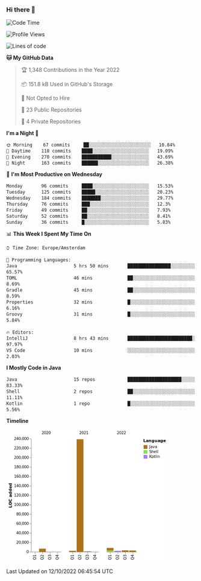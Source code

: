 ### Hi there 👋


<!--START_SECTION:waka-->
![Code Time](http://img.shields.io/badge/Code%20Time-2%2C516%20hrs%2045%20mins-blue)

![Profile Views](http://img.shields.io/badge/Profile%20Views-6-blue)

![Lines of code](https://img.shields.io/badge/From%20Hello%20World%20I%27ve%20Written-265%20Thousand%20lines%20of%20code-blue)

**🐱 My GitHub Data** 

> 🏆 1,348 Contributions in the Year 2022
 > 
> 📦 151.8 kB Used in GitHub's Storage 
 > 
> 🚫 Not Opted to Hire
 > 
> 📜 23 Public Repositories 
 > 
> 🔑 4 Private Repositories  
 > 
**I'm a Night 🦉** 

```text
🌞 Morning    67 commits     ██░░░░░░░░░░░░░░░░░░░░░░░   10.84% 
🌆 Daytime    118 commits    ████░░░░░░░░░░░░░░░░░░░░░   19.09% 
🌃 Evening    270 commits    ███████████░░░░░░░░░░░░░░   43.69% 
🌙 Night      163 commits    ██████░░░░░░░░░░░░░░░░░░░   26.38%

```
📅 **I'm Most Productive on Wednesday** 

```text
Monday       96 commits     ████░░░░░░░░░░░░░░░░░░░░░   15.53% 
Tuesday      125 commits    █████░░░░░░░░░░░░░░░░░░░░   20.23% 
Wednesday    184 commits    ███████░░░░░░░░░░░░░░░░░░   29.77% 
Thursday     76 commits     ███░░░░░░░░░░░░░░░░░░░░░░   12.3% 
Friday       49 commits     ██░░░░░░░░░░░░░░░░░░░░░░░   7.93% 
Saturday     52 commits     ██░░░░░░░░░░░░░░░░░░░░░░░   8.41% 
Sunday       36 commits     █░░░░░░░░░░░░░░░░░░░░░░░░   5.83%

```


📊 **This Week I Spent My Time On** 

```text
⌚︎ Time Zone: Europe/Amsterdam

💬 Programming Languages: 
Java                     5 hrs 50 mins       ████████████████░░░░░░░░░   65.57% 
TOML                     46 mins             ██░░░░░░░░░░░░░░░░░░░░░░░   8.69% 
Gradle                   45 mins             ██░░░░░░░░░░░░░░░░░░░░░░░   8.59% 
Properties               32 mins             █░░░░░░░░░░░░░░░░░░░░░░░░   6.16% 
Groovy                   31 mins             █░░░░░░░░░░░░░░░░░░░░░░░░   5.84%

🔥 Editors: 
IntelliJ                 8 hrs 43 mins       ████████████████████████░   97.97% 
VS Code                  10 mins             ░░░░░░░░░░░░░░░░░░░░░░░░░   2.03%

```

**I Mostly Code in Java** 

```text
Java                     15 repos            ████████████████████░░░░░   83.33% 
Shell                    2 repos             ██░░░░░░░░░░░░░░░░░░░░░░░   11.11% 
Kotlin                   1 repo              █░░░░░░░░░░░░░░░░░░░░░░░░   5.56%

```


**Timeline**

![Chart not found](https://raw.githubusercontent.com/powercasgamer/powercasgamer/master/charts/bar_graph.png) 


 Last Updated on 12/10/2022 06:45:54 UTC
<!--END_SECTION:waka-->
